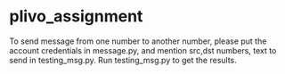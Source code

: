 # plivo_assignment
To send message from one number to another number,
please put the account credentials in message.py, and
mention src,dst numbers, text to send in testing_msg.py.
Run testing_msg.py to get the results.

